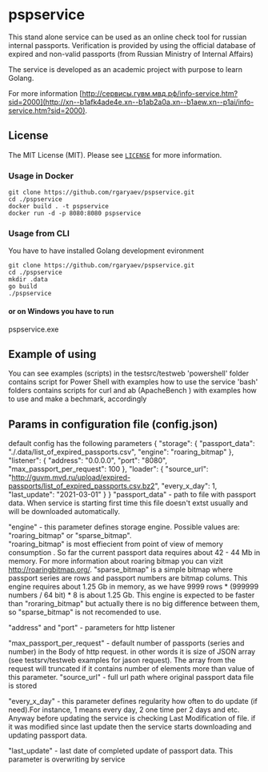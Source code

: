 # pspservice
This stand alone service can be used as an online check tool for russian internal passports. 
Verification is provided by using the official database of expired and non-valid passports (from Russian Ministry of Internal Affairs)

The service is developed as an academic project with purpose to learn Golang.

For more information
[http://сервисы.гувм.мвд.рф/info-service.htm?sid=2000](http://xn--b1afk4ade4e.xn--b1ab2a0a.xn--b1aew.xn--p1ai/info-service.htm?sid=2000).


## License
The MIT License (MIT). Please see [`LICENSE`](./LICENSE) for more information.

### Usage in Docker

```shell
git clone https://github.com/rgaryaev/pspservice.git
cd ./pspservice
docker build . -t pspservice
docker run -d -p 8080:8080 pspservice
```

### Usage from CLI
You have to have installed Golang development evironment  

```shell
git clone https://github.com/rgaryaev/pspservice.git
cd ./pspservice
mkdir .data
go build 
./pspservice
```
#### or on Windows you have to run
pspservice.exe 

## Example of using
You can see examples (scripts) in the testsrc/testweb
'powershell' folder contains script for Power Shell with examples how to use the service
'bash' folders contains scripts for curl and ab (ApacheBench ) with examples how to use and make a bechmark, accordingly 

##  Params in configuration file (config.json)
default config has the following parameters
{
 	"storage": {
 		"passport_data": "./.data/list_of_expired_passports.csv",
 		"engine": "roaring_bitmap"
 	},
 	"listener": {
 		"address": "0.0.0.0",
 		"port": "8080",
 		"max_passport_per_request": 100
 	},
 	"loader": {
 		"source_url": "http://guvm.mvd.ru/upload/expired-passports/list_of_expired_passports.csv.bz2",
 		"every_x_day": 1,
 		"last_update": "2021-03-01"
 	}
}
"passport_data" - path to file with passport data. When service is starting first time this file doesn't extst usually and will be downloaded automatically.

"engine" - this parameter defines storage engine. Possible values are:  "roaring_bitmap"  or "sparse_bitmap".  
           "roaring_bitmap" is most effiecient from point of view of memory consumption . So far the current passport data requires about 42 - 44 Mb in memory. 
           For more information about roaring bitmap you can vizit http://roaringbitmap.org/. 
           "sparse_bitmap" is a simple bitmap where passport series are rows and passport numbers are bitmap colums. This engine requires about 1.25 Gb in memory, 
           as we have 9999 rows * (999999 numbers / 64 bit) * 8 is about 1.25 Gb. This engine is expected to be faster than "roraring_bitmap" but actually there is no 
           big difference between them, so "sparse_bitmap" is not recomended to use.

"address" and "port" - parameters for http listener 

"max_passport_per_request" - default number of passports (series and number) in the Body of http request.  in other words it is 
                             size of JSON array (see testsrv/testweb examples for jason request). 
                             The array from the request will truncated if it contains number of elements more than value of this parameter.
"source_url"  - full url path where original passport data file is stored

"every_x_day" - this parameter defines regularity how often to do update (if need).For instance, 1 means every day,  2 one time per 2 days and etc.  
                Anyway before updating the service is checking Last Modification of file. if it was modified since last update then the service starts downloading and updating passport data. 

"last_update" - last date of completed update of passport data. This parameter is overwriting by service
